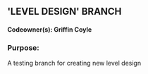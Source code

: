 ## 'LEVEL DESIGN' BRANCH

#### Codeowner(s): Griffin Coyle

### Purpose:

A testing branch for creating new level design
